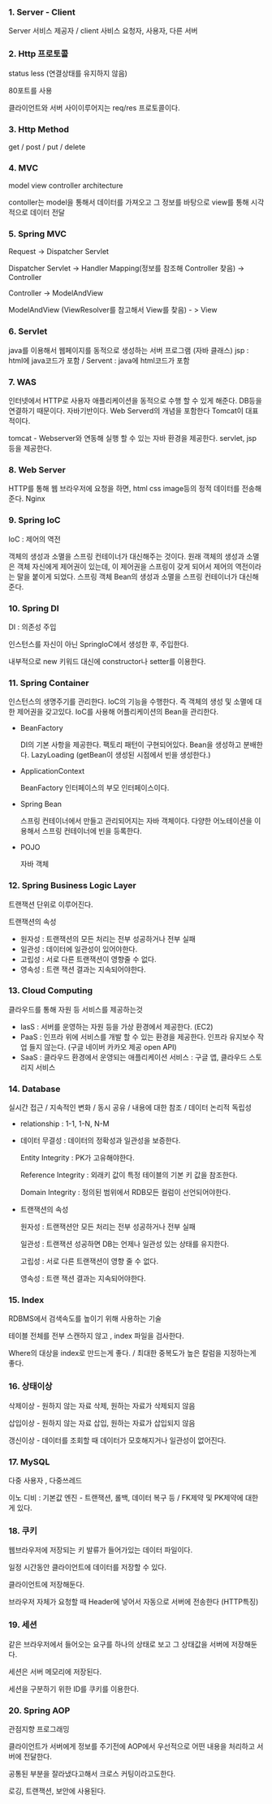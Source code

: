 ### 1. Server - Client

Server 서비스 제공자 / client 사비스 요청자, 사용자, 다른 서버



### 2. Http 프로토콜

status less (연결상태를 유지하지 않음)

80포트를 사용

클라이언트와 서버 사이이루어지는 req/res 프로토콜이다.



### 3. Http Method

get / post / put / delete



### 4. MVC

model view controller architecture

contoller는 model을 통해서 데이터를 가져오고 그 정보를 바탕으로 view를 통해 시각적으로 데이터 전달



### 5. Spring MVC

Request -> Dispatcher Servlet 

Dispatcher Servlet -> Handler Mapping(정보를 참조해 Controller 찾음) -> Controller

Controller -> ModelAndView

ModelAndView (ViewResolver를 참고해서 View를 찾음) - > View



### 6. Servlet

java를 이용해서 웹페이지를 동적으로 생성하는 서버 프로그램 (자바 클래스)
jsp : html에 java코드가 포함 / Servent : java에 html코드가 포함 



### 7. WAS

인터넷에서 HTTP로 사용자 애플리케이션을 동적으로 수행 할 수 있게 해준다. DB등을 연결하기 때문이다. 자바기반이다. Web Serverd의 개념을 포함한다 Tomcat이 대표적이다.

tomcat - Webserver와 연동해 실행 할 수 있는 자바 환경을 제공한다. servlet, jsp 등을 제공한다.



### 8. Web Server

HTTP를 통해 웹 브라우저에 요청을 하면, html css image등의 정적 데이터를 전송해준다. Nginx



### 9. Spring IoC

IoC : 제어의 역전

객체의 생성과 소멸을 스프링 컨테이너가 대신해주는 것이다. 원래 객체의 생성과 소멸은 객체 자신에게 제어권이 있는데, 이 제어권을 스프링이 갖게 되어서 제어의 역전이라는 말을 붙이게 되었다. 스프링 객체 Bean의 생성과 소멸을 스프링 컨테이너가 대신해준다.



### 10. Spring DI

DI : 의존성 주입

인스턴스를 자신이 아닌 SpringIoC에서 생성한 후, 주입한다.

내부적으로 new 키워드 대신에 constructor나 setter를 이용한다.



### 11. Spring Container

인스턴스의 생명주기를 관리한다. IoC의 기능을 수행한다. 즉 객체의 생성 및 소멸에 대한 제어권을 갖고있다. IoC를 사용해 어플리케이션의 Bean을 관리한다.

- BeanFactory

  DI의 기본 사항을 제공한다. 팩토리 패턴이 구현되어있다. Bean을 생성하고 분배한다. LazyLoading (getBean이 생성된 시점에서 빈을 생성한다.)

- ApplicationContext

  BeanFactory 인터페이스의 부모 인터페이스이다. 

- Spring Bean

  스프링 컨테이너에서 만들고 관리되어지는 자바 객체이다. 다양한 어노테이션을 이용해서 스프링 컨테이너에 빈을 등록한다.

- POJO

  자바 객체



### 12. Spring Business Logic Layer

트랜잭션 단위로 이루어진다.

트랜잭션의 속성

- 원자성 : 트랜잭션의 모든 처리는 전부 성공하거나 전부 실패
- 일관성 : 데이터에 일관성이 있어야한다.
- 고립성 : 서로 다른 트랜잭션이 영향줄 수 없다.
- 영속성 : 트랜 잭션 결과는 지속되어야한다.



### 13. Cloud Computing

클라우드를 통해 자원 등 서비스를 제공하는것

- IasS : 서버를 운영하는 자원 등을 가상 환경에서 제공한다. (EC2)
- PaaS : 인프라 위에 서비스를 개발 할 수 있는 환경을 제공한다. 인프라 유지보수 작업 들지 않는다. (구글 네이버 카카오 제공 open API)
- SaaS : 클라우드 환경에서 운영되는 애플리케이션 서비스 : 구글 앱, 클라우드 스토리지 서비스



### 14. Database

실시간 접근 / 지속적인 변화 / 동시 공유 / 내용에 대한 참조 / 데이터 논리적 독립성

- relationship : 1-1, 1-N, N-M

- 데이터 무결성 : 데이터의 정확성과 일관성을 보증한다. 

  Entity Integrity : PK가 고유해야한다. 

  Reference Integrity : 외래키 값이 특정 테이블의 기본 키 값을 참조한다.

  Domain Integrity : 정의된 범위에서 RDB모든 컬럼이 선언되어야한다.

- 트랜잭션의 속성

  원자성 : 트랜잭션안 모든 처리는 전부 성공하거나 전부 실패

  일관성 : 트랜잭션 성공하면 DB는 언제나 일관성 있는 상태를 유지한다.

  고립성 : 서로 다른 트랜잭션이 영향 줄 수 없다.

  영속성 : 트랜 잭션 결과는 지속되어야한다.



### 15. Index

RDBMS에서 검색속도를 높이기 위해 사용하는 기술

테이블 전체를 전부 스캔하지 않고 , index 파일을 검사한다. 

Where의 대상을 index로 만드는게 좋다. / 최대한 중복도가 높은 칼럼을 지정하는게 좋다.



### 16. 상태이상

삭제이상 - 원하지 않는 자료 삭제, 원하는 자료가 삭제되지 않음

삽입이상 - 원하지 않는 자료 삽입, 원하는 자료가 삽입되지 않음

갱신이상 - 데이터를 조회할 때 데이터가 모호해지거나 일관성이 없어진다.



### 17. MySQL

다중 사용자 , 다중쓰레드

이노 디비 : 기본값 엔진 - 트랜잭션, 롤백, 데이터 복구 등 / FK제약 및 PK제약에 대한게 있다.



### 18. 쿠키

웹브라우저에 저장되는 키 발류가 들어가있는 데이터 파일이다.

일정 시간동안 클라이언트에 데이터를 저장할 수 있다.

클라이언트에 저장해둔다.

브라우저 자체가 요청할 때 Header에 넣어서 자동으로 서버에 전송한다 (HTTP특징)



### 19. 세션

같은 브라우저에서 들어오는 요구를 하나의 상태로 보고 그 상태값을 서버에 저장해둔다. 

세션은 서버 메모리에 저장된다.

세션을 구분하기 위한 ID를 쿠키를 이용한다.



### 20. Spring AOP

관점지향 프로그래밍

클라이언트가 서버에게 정보를 주기전에 AOP에서 우선적으로 어떤 내용을 처리하고 서버에 전달한다. 

공통된 부분을 잘라냈다고해서 크로스 커팅이라고도한다.

로깅, 트랜잭션, 보안에 사용된다.